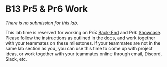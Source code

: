 # B13 Pr5 & Pr6 Work

_There is no submission for this lab._

This lab time is reserved for working on Pr5: [Back-End](/docs/project/back-end/) and Pr6: [Showcase](/docs/project/showcase). Please follow the instructions as outlined in the docs, and work together with your teammates on these milestones. If your teammates are not in the same lab section as you, you can use this time to come up with project ideas, or work together with your teammates online through email, Discord, Slack, etc.
